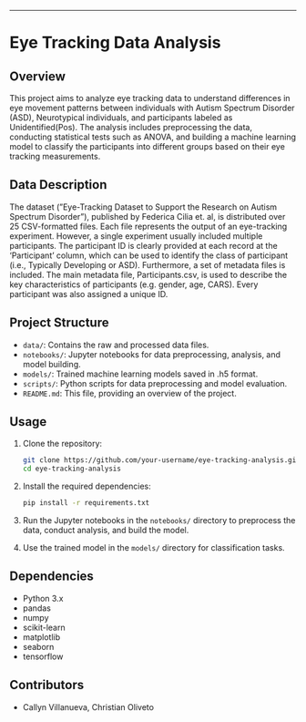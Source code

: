 
---

# Eye Tracking Data Analysis

## Overview
This project aims to analyze eye tracking data to understand differences in eye movement patterns between individuals with Autism Spectrum Disorder (ASD), Neurotypical individuals, and participants labeled as Unidentified(Pos). The analysis includes preprocessing the data, conducting statistical tests such as ANOVA, and building a machine learning model to classify the participants into different groups based on their eye tracking measurements.

## Data Description
The dataset (”Eye-Tracking Dataset to Support the Research on Autism Spectrum Disorder”), published by Federica Cilia et. al, is distributed over 25 CSV-formatted files. Each file represents the output of an eye-tracking experiment. However, a single experiment usually included multiple participants. The participant ID is clearly provided at each record at the ‘Participant’ column, which can be used to identify the class of participant (i.e., Typically Developing or ASD). Furthermore, a set of metadata files is included. The main metadata file, Participants.csv, is used to describe the key characteristics of participants (e.g. gender, age, CARS). Every participant was also assigned a unique ID.

## Project Structure
- `data/`: Contains the raw and processed data files.
- `notebooks/`: Jupyter notebooks for data preprocessing, analysis, and model building.
- `models/`: Trained machine learning models saved in .h5 format.
- `scripts/`: Python scripts for data preprocessing and model evaluation.
- `README.md`: This file, providing an overview of the project.

## Usage
1. Clone the repository:
   ```bash
   git clone https://github.com/your-username/eye-tracking-analysis.git
   cd eye-tracking-analysis
   ```

2. Install the required dependencies:
   ```bash
   pip install -r requirements.txt
   ```

3. Run the Jupyter notebooks in the `notebooks/` directory to preprocess the data, conduct analysis, and build the model.

4. Use the trained model in the `models/` directory for classification tasks.

## Dependencies
- Python 3.x
- pandas
- numpy
- scikit-learn
- matplotlib
- seaborn
- tensorflow

## Contributors
- Callyn Villanueva, Christian Oliveto

